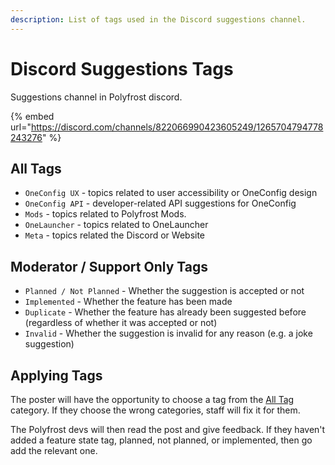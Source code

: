 ```yaml
---
description: List of tags used in the Discord suggestions channel.
---
```


# Discord Suggestions Tags

Suggestions channel in Polyfrost discord.

{% embed url="https://discord.com/channels/822066990423605249/1265704794778243276" %}

## All Tags

- `OneConfig UX` - topics related to user accessibility or OneConfig design
- `OneConfig API` - developer-related API suggestions for OneConfig
- `Mods` - topics related to Polyfrost Mods.
- `OneLauncher` - topics related to OneLauncher
- `Meta` - topics related the Discord or Website

## Moderator / Support Only Tags

- `Planned / Not Planned` - Whether the suggestion is accepted or not
- `Implemented` - Whether the feature has been made
- `Duplicate` - Whether the feature has already been suggested before (regardless of whether it was accepted or not)
- `Invalid` - Whether the suggestion is invalid for any reason (e.g. a joke suggestion)

## Applying Tags

The poster will have the opportunity to choose a tag from the [All Tag](#all-tags) category.
If they choose the wrong categories, staff will fix it for them.

The Polyfrost devs will then read the post and give feedback.
If they haven't added a feature state tag, planned, not planned, or implemented, then go add the relevant one.
